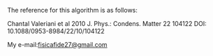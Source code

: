 The reference for this algorithm is as follows: 

Chantal Valeriani et al 2010 J. Phys.: Condens. Matter 22 104122
DOI: 10.1088/0953-8984/22/10/104122

My e-mail:fisicafide27@gmail.com
